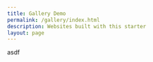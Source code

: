 ```yaml
---
title: Gallery Demo
permalink: /gallery/index.html
description: Websites built with this starter
layout: page
---
```


asdf
